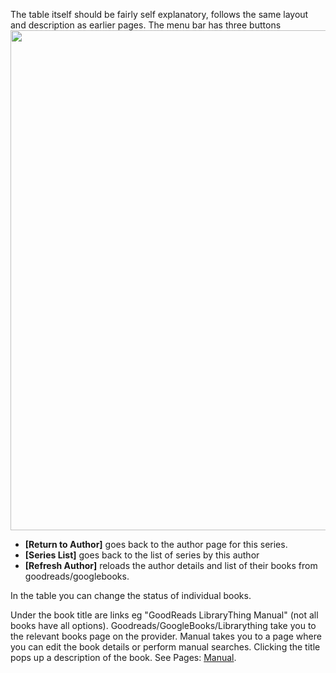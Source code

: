 The table itself should be fairly self explanatory, follows the same layout and description as earlier pages. The menu bar has three buttons 
<img src="/assets/screenshots/series_detail.png" width="800">

- **[Return to Author]** goes back to the author page for this series.
- **[Series List]** goes back to the list of series by this author
- **[Refresh Author]** reloads the author details and list of their books from goodreads/googlebooks.

In the table you can change the status of individual books.

Under the book title are links eg "GoodReads LibraryThing Manual" (not all books have all options).  Goodreads/GoogleBooks/Librarything  take you to the relevant books page on the provider. Manual takes you to a page where you can edit the book details or perform manual searches. Clicking the title pops up a description of the book.
See Pages: [Manual](manual.md).